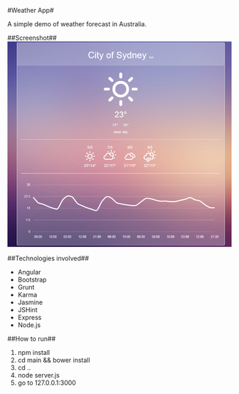 #Weather App#

A simple demo of weather forecast in Australia.

##Screenshot##
![Weather App](/screenshot.png?raw=true)


##Technologies involved##

* Angular
* Bootstrap
* Grunt
* Karma
* Jasmine
* JSHint
* Express
* Node.js

##How to run##

1. npm install
2. cd main && bower install
3. cd ..
4. node server.js
5. go to 127.0.0.1:3000
